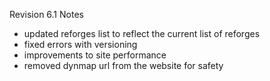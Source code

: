 Revision  6.1 Notes
- updated reforges list to reflect the current list of reforges
- fixed errors with versioning
- improvements to site performance
- removed dynmap url from the website for safety


